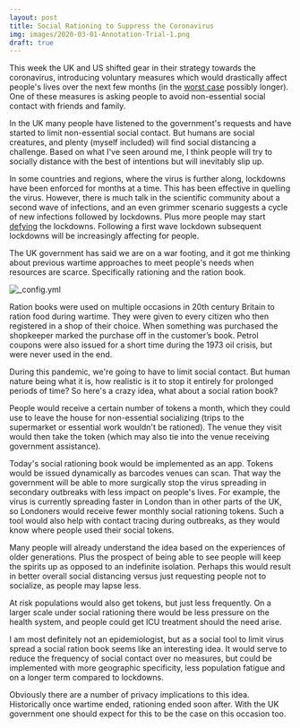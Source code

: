 ```yaml
---
layout: post
title: Social Rationing to Suppress the Coronavirus
img: images/2020-03-01-Annotation-Trial-1.png
draft: true
---
```


This week the UK and US shifted gear in their strategy towards the coronavirus, 
introducing voluntary measures which would drastically affect people's lives over the next few months (in the [worst case](https://www.imperial.ac.uk/media/imperial-college/medicine/sph/ide/gida-fellowships/Imperial-College-COVID19-NPI-modelling-16-03-2020.pdf) possibly longer). One of these measures is asking people to avoid non-essential social contact with friends and family.

In the UK many people have listened to the government's requests and have started to limit non-essential social contact. 
But humans are social creatures, and plenty (myself included) will find social distancing a challenge. Based on what
I've seen around me, I think people will try to socially distance with the best of intentions but will inevitably slip up. 

In some countries and regions, where the virus is further along, lockdowns have been enforced for months at a time. 
This has been effective in quelling the virus. However, there is much talk in the scientific community about a second wave 
of infections, and an even grimmer scenario suggests a cycle of new infections followed by lockdowns. Plus more people may start [defying](https://nypost.com/2020/03/18/spanish-man-hides-in-t-rex-costume-to-avoid-coronavirus-lockdown/) the lockdowns. Following a first wave lockdown subsequent lockdowns will be increasingly affecting for people. 

The UK government has said we are on a war footing, and it got me thinking about previous wartime approaches to 
meet people's needs when resources are scarce. Specifically rationing and the ration book.

![_config.yml](https://upload.wikimedia.org/wikipedia/commons/c/cf/A_ration_book_and_clothing_coupon_book_as_issued_to_British_civilians_during_the_Second_World_War._D11310.jpg)

Ration books were used on multiple occasions in 20th century Britain to ration food during wartime. They were given to every citizen who then registered in a shop of their choice.  When something was purchased the shopkeeper marked the purchase off in the customer’s book. Petrol coupons were also issued for a short time during the 1973 oil crisis, but were never used in the end.

During this pandemic, we're going to have to limit social contact. But human nature being what it is, how realistic 
is it to stop it entirely for prolonged periods of time? So here's a crazy idea, what about a social ration book?

People would receive a certain number of tokens a month, which they could use to leave the house for non-essential socializing (trips to the supermarket or essential work wouldn't be rationed). The venue they visit would then take the token (which may also tie into the venue receiving government assistance). 

Today's social rationing book would be implemented as an app. Tokens would be issued dynamically as barcodes venues can scan. That way the government will be able to more surgically stop the virus spreading in secondary outbreaks with less impact on people's lives. For example, the virus is currently spreading faster in London than in other parts of the UK, so Londoners would receive fewer monthly social rationing tokens. Such a tool would also help with contact tracing during outbreaks, as they would know where people used their social tokens.

Many people will already understand the idea based on the experiences of older generations. 
Plus the prospect of being able to see people will keep the spirits up as opposed to an indefinite isolation. Perhaps this would result in better overall social distancing versus just requesting people not to socialize, as people may lapse less. 

At risk populations would also get tokens, but just less frequently. On a larger scale under social rationing there would be less pressure on the health system, and people could get ICU treatment should the need arise.

I am most definitely not an epidemiologist, but as a social tool to limit virus spread a social ration book seems like an interesting idea. It would serve to reduce the frequency of social contact over no measures, but could be implemented with more geographic specificity, less population fatigue and on a longer term compared to lockdowns.

Obviously there are a number of privacy implications to this idea. Historically once wartime ended, rationing ended soon after. With the UK government one should expect for this to be the case on this occasion too. 
